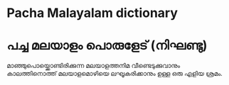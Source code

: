# Pacha Malayalam dictionary
# പച്ച മലയാളം പൊരുളേട് (നിഘണ്ടു)

മാഞ്ഞുപൊയ്ക്കൊണ്ടിരിക്കുന്ന മലയാളത്തനിമ വീണ്ടെടുക്കുവാനും കാലത്തിനൊത്ത് മലയാളമൊഴിയെ ലഘൂകരിക്കാനും ഉള്ള ഒരു എളിയ ശ്രമം.
